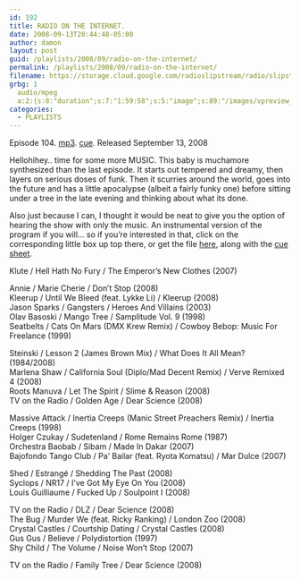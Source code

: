 ```yaml
---
id: 192
title: RADIO ON THE INTERNET.
date: 2008-09-13T20:44:48-05:00
author: damon
layout: post
guid: /playlists/2008/09/radio-on-the-internet/
permalink: /playlists/2008/09/radio-on-the-internet/
filename: https://storage.cloud.google.com/radioslipstream/radio/slipstream-104.mp3
grbg: 1
  audio/mpeg
  a:2:{s:8:"duration";s:7:"1:59:58";s:5:"image";s:89:"/images/vpreview_center.png";}
categories:
  - PLAYLISTS
---
```


Episode 104. [mp3](https://storage.cloud.google.com/radioslipstream/radio/slipstream-104.mp3). [cue](https://storage.cloud.google.com/radioslipstream/radio/slipstream-104.cue). Released September 13, 2008

Hellohihey.. time for some more MUSIC. This baby is muchamore synthesized than the last episode. It starts out tempered and dreamy, then layers on serious doses of funk. Then it scurries around the world, goes into the future and has a little apocalypse (albeit a fairly funky one) before sitting under a tree in the late evening and thinking about what its done.</p>

Also just because I can, I thought it would be neat to give you the option of hearing the show with only the music. An instrumental version of the program if you will… so if you’re interested in that, click on the corresponding little box up top there, or get the file [here](https://storage.cloud.google.com/radioslipstream/radio/slipstream-104-inst.mp3), along with the [cue sheet](https://storage.cloud.google.com/radioslipstream/radio/slipstream-104-inst.cue).</em>

Klute / Hell Hath No Fury / The Emperor’s New Clothes (2007)

Annie / Marie Cherie / Don’t Stop (2008)  
Kleerup / Until We Bleed (feat. Lykke Li) / Kleerup (2008)  
Jason Sparks / Gangsters / Heroes And Villains (2003)  
Olav Basoski / Mango Tree / Samplitude Vol. 9 (1998)  
Seatbelts / Cats On Mars (DMX Krew Remix) / Cowboy Bebop: Music For Freelance (1999)

Steinski / Lesson 2 (James Brown Mix) / What Does It All Mean? (1984/2008)  
Marlena Shaw / California Soul (Diplo/Mad Decent Remix) / Verve Remixed 4 (2008)  
Roots Manuva / Let The Spirit / Slime & Reason (2008)  
TV on the Radio / Golden Age / Dear Science (2008)

Massive Attack / Inertia Creeps (Manic Street Preachers Remix) / Inertia Creeps (1998)  
Holger Czukay / Sudetenland / Rome Remains Rome (1987)  
Orchestra Baobab / Sibam / Made In Dakar (2007)  
Bajofondo Tango Club / Pa’ Bailar (feat. Ryota Komatsu) / Mar Dulce (2007)

Shed / Estrangé / Shedding The Past (2008)  
Syclops / NR17 / I’ve Got My Eye On You (2008)  
Louis Guilliaume / Fucked Up / Soulpoint I (2008)

TV on the Radio / DLZ / Dear Science (2008)  
The Bug / Murder We (feat. Ricky Ranking) / London Zoo (2008)  
Crystal Castles / Courtship Dating / Crystal Castles (2008)  
Gus Gus / Believe / Polydistortion (1997)  
Shy Child / The Volume / Noise Won’t Stop (2007)

TV on the Radio / Family Tree / Dear Science (2008)
